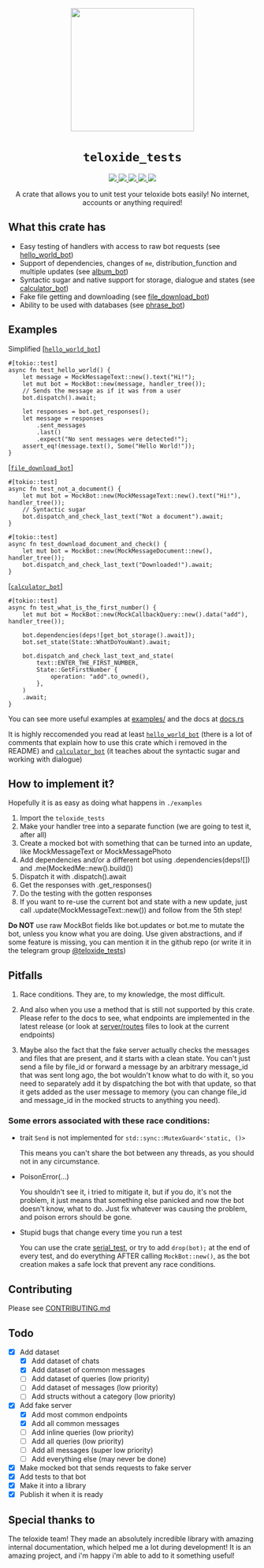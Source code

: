 <div align="center">
  <img src="https://github.com/user-attachments/assets/627beca8-5852-4c70-97e0-5f4fcb5e2040" width="250"/>
  <h1><code>teloxide_tests</code></h1>
  <a href="https://docs.rs/teloxide_tests/">
    <img src="https://docs.rs/teloxide_tests/badge.svg">
  </a>
  <a href="https://github.com/LasterAlex/teloxide_tests/actions">
    <img src="https://github.com/LasterAlex/teloxide_tests/workflows/Continuous%20integration/badge.svg">
  </a>
  <a href="https://crates.io/crates/teloxide_tests">
    <img src="https://img.shields.io/crates/v/teloxide_tests.svg">
  </a>
  <a href="https://github.com/teloxide/teloxide">
    <img src="https://img.shields.io/badge/teloxide%20version-0.17.0-green">
  </a>
  <a href="https://t.me/teloxide_tests">
    <img src="https://img.shields.io/badge/support-t.me%2Fteloxide__tests-blueviolet">
  </a>

  A crate that allows you to unit test your teloxide bots easily! No internet, accounts or anything required!
</div>

## What this crate has

- Easy testing of handlers with access to raw bot requests (see [hello_world_bot](https://github.com/LasterAlex/teloxide_tests/blob/master/examples/hello_world_bot/src/main.rs))
- Support of dependencies, changes of `me`, distribution_function and multiple updates (see [album_bot](https://github.com/LasterAlex/teloxide_tests/blob/master/examples/album_bot/src/main.rs))
- Syntactic sugar and native support for storage, dialogue and states (see [calculator_bot](https://github.com/LasterAlex/teloxide_tests/blob/master/examples/calculator_bot/src/tests.rs))
- Fake file getting and downloading (see [file_download_bot](https://github.com/LasterAlex/teloxide_tests/blob/master/examples/file_download_bot/src/main.rs))
- Ability to be used with databases (see [phrase_bot](https://github.com/LasterAlex/teloxide_tests/blob/master/examples/phrase_bot/src/main.rs))

## Examples

Simplified [[`hello_world_bot`]](https://github.com/LasterAlex/teloxide_tests/blob/master/examples/hello_world_bot/src/main.rs)
```rust,ignore
#[tokio::test]
async fn test_hello_world() {
    let message = MockMessageText::new().text("Hi!");
    let mut bot = MockBot::new(message, handler_tree());
    // Sends the message as if it was from a user
    bot.dispatch().await;  

    let responses = bot.get_responses();
    let message = responses
        .sent_messages
        .last()
        .expect("No sent messages were detected!");
    assert_eq!(message.text(), Some("Hello World!"));
}
```

[[`file_download_bot`]](https://github.com/LasterAlex/teloxide_tests/blob/master/examples/file_download_bot/src/main.rs)
```rust,ignore
#[tokio::test]
async fn test_not_a_document() {
    let mut bot = MockBot::new(MockMessageText::new().text("Hi!"), handler_tree());
    // Syntactic sugar
    bot.dispatch_and_check_last_text("Not a document").await;
}

#[tokio::test]
async fn test_download_document_and_check() {
    let mut bot = MockBot::new(MockMessageDocument::new(), handler_tree());
    bot.dispatch_and_check_last_text("Downloaded!").await;
}
```

[[`calculator_bot`]](https://github.com/LasterAlex/teloxide_tests/blob/master/examples/calculator_bot/src/tests.rs)
```rust,ignore
#[tokio::test]
async fn test_what_is_the_first_number() {
    let mut bot = MockBot::new(MockCallbackQuery::new().data("add"), handler_tree());

    bot.dependencies(deps![get_bot_storage().await]);
    bot.set_state(State::WhatDoYouWant).await;

    bot.dispatch_and_check_last_text_and_state(
        text::ENTER_THE_FIRST_NUMBER,
        State::GetFirstNumber {
            operation: "add".to_owned(),
        },
    )
    .await;
}
```

You can see more useful examples at [examples/](https://github.com/LasterAlex/teloxide_tests/tree/master/examples) and the docs at [docs.rs](https://docs.rs/teloxide_tests)

It is highly reccomended you read at least [`hello_world_bot`](https://github.com/LasterAlex/teloxide_tests/blob/master/examples/hello_world_bot/src/main.rs) (there is a lot of comments that explain how to use this crate which i removed in the README) and [`calculator_bot`](https://github.com/LasterAlex/teloxide_tests/blob/master/examples/calculator_bot/src/tests.rs) (it teaches about the syntactic sugar and working with dialogue)

## How to implement it?

Hopefully it is as easy as doing what happens in `./examples`

1. Import the `teloxide_tests`
2. Make your handler tree into a separate function (we are going to test it, after all)
3. Create a mocked bot with something that can be turned into an update, like MockMessageText or MockMessagePhoto
4. Add dependencies and/or a different bot using .dependencies(deps![]) and .me(MockedMe::new().build())
5. Dispatch it with .dispatch().await
6. Get the responses with .get_responses()
7. Do the testing with the gotten responses
8. If you want to re-use the current bot and state with a new update, just call .update(MockMessageText::new()) and follow from the 5th step!

**Do NOT** use raw MockBot fields like bot.updates or bot.me to mutate the bot, unless you know what you are doing. Use given abstractions, and if some feature is missing, you can mention it in the github repo (or write it in the telegram group [@teloxide_tests](https://t.me/teloxide_tests))

## Pitfalls

1. Race conditions. They are, to my knowledge, the most difficult.

2. And also when you use a method that is still not supported by this crate. Please refer to the docs to see, what endpoints are implemented in the latest release (or look at [server/routes](https://github.com/LasterAlex/teloxide_tests/tree/master/teloxide_tests/src/server/routes) files to look at the current endpoints)

3. Maybe also the fact that the fake server actually checks the messages and files that are present, and it starts with a clean state. You can't just send a file by file_id or forward a message by an arbitrary message_id that was sent long ago, the bot wouldn't know what to do with it, so you need to separately add it by dispatching the bot with that update, so that it gets added as the user message to memory (you can change file_id and message_id in the mocked structs to anything you need).

### Some errors associated with these race conditions:

- trait `Send` is not implemented for `std::sync::MutexGuard<'static, ()>`

  This means you can't share the bot between any threads, as you should not in any circumstance.

- PoisonError(...)

  You shouldn't see it, i tried to mitigate it, but if you do, it's not the problem, it just means that something else panicked and now the bot doesn't know, what to do. Just fix whatever was causing the problem, and poison errors should be gone.

- Stupid bugs that change every time you run a test

  You can use the crate [serial_test](https://crates.io/crates/serial_test), or try to add `drop(bot);` at the end of every test, and do everything AFTER calling `MockBot::new()`, as the bot creation makes a safe lock that prevent any race conditions.

## Contributing

Please see [CONTRIBUTING.md](https://github.com/LasterAlex/teloxide_tests/blob/master/CONTRIBUTING.md)

## Todo

- [x] Add dataset
  - [x] Add dataset of chats
  - [x] Add dataset of common messages
  - [ ] Add dataset of queries (low priority)
  - [ ] Add dataset of messages (low priority)
  - [ ] Add structs without a category (low priority)
- [x] Add fake server
  - [x] Add most common endpoints
  - [x] Add all common messages
  - [ ] Add inline queries (low priority)
  - [ ] Add all queries (low priority)
  - [ ] Add all messages (super low priority)
  - [ ] Add everything else (may never be done)
- [x] Make mocked bot that sends requests to fake server
- [x] Add tests to that bot
- [x] Make it into a library
- [x] Publish it when it is ready

## Special thanks to

The teloxide team! They made an absolutely incredible library with amazing internal documentation, which helped me a lot during development! It is an amazing project, and i'm happy i'm able to add to it something useful!

